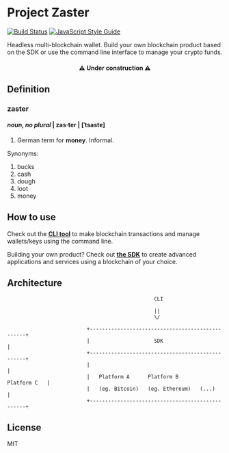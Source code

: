 # Project Zaster
[![Build Status](https://travis-ci.org/andywer/zaster.svg?branch=master)](https://travis-ci.org/andywer/key-store)
[![JavaScript Style Guide](https://img.shields.io/badge/code%20style-standard-brightgreen.svg)](http://standardjs.com/)

Headless multi-blockchain wallet. Build your own blockchain product based on the SDK or use the command line interface to manage your crypto funds.

<h4 align="center">
  ⚠️ <b>Under construction</b> ⚠️
</h4>


## Definition

<h3>zaster</h3>
<h4><i>noun, no plural</i> | zas·ter | [ˈtsastɐ]</h4>

<ol>
  <li>German term for <b>money</b>. Informal.</li>
</ol>

Synonyms:

<ol>
  <li>bucks</li>
  <li>cash</li>
  <li>dough</li>
  <li>loot</li>
  <li>money</li>
</ol>


## How to use

Check out the [**CLI tool**](./packages/cli) to make blockchain transactions and manage wallets/keys using the command line.

Building your own product? Check out [**the SDK**](./packages/sdk) to create advanced applications and services using a blockchain of your choice.


## Architecture

```
                                                CLI

                                                ||
                                                \/

                          +-------------------------------------------------+
                          |                     SDK                         |
                          +-------------------------------------------------+
                          |                                                 |
                          |   Platform A      Platform B       Platform C   |
                          |   (eg. Bitcoin)   (eg. Ethereum)   (...)        |
                          +-------------------------------------------------+
```


## License

MIT
